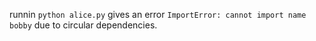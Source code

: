 
runnin `python alice.py` gives an error `ImportError: cannot import name bobby` due to circular dependencies.